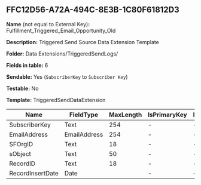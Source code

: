 ## FFC12D56-A72A-494C-8E3B-1C80F61812D3

**Name** (not equal to External Key)**:** Fulfillment_Triggered_Email_Opportunity_Old

**Description:** Triggered Send Source Data Extension Template

**Folder:** Data Extensions/TriggeredSendLogs/

**Fields in table:** 6

**Sendable:** Yes (`SubscriberKey` to `Subscriber Key`)

**Testable:** No

**Template:** TriggeredSendDataExtension

| Name | FieldType | MaxLength | IsPrimaryKey | IsNullable | DefaultValue |
| --- | --- | --- | --- | --- | --- |
| SubscriberKey | Text | 254 | - | - |  |
| EmailAddress | EmailAddress | 254 | - | - |  |
| SFOrgID | Text | 18 | - | - |  |
| sObject | Text | 50 | - | - |  |
| RecordID | Text | 18 | - | - |  |
| RecordInsertDate | Date |  | - | + | GetDate() |
